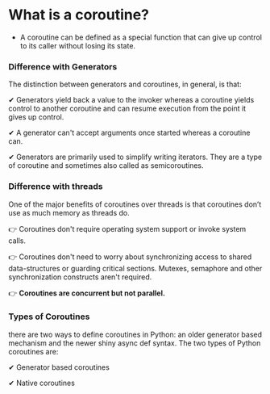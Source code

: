 # What is a coroutine?
- A coroutine can be defined as a special function that can give up control to its caller without losing its state.

### Difference with Generators
The distinction between generators and coroutines, in general, is that:

✔ Generators yield back a value to the invoker whereas a coroutine yields control to another coroutine and can resume execution from the point it gives up control.

✔ A generator can't accept arguments once started whereas a coroutine can.

✔ Generators are primarily used to simplify writing iterators. They are a type of coroutine and sometimes also called as semicoroutines.

### Difference with threads
One of the major benefits of coroutines over threads is that coroutines don’t use as much memory as threads do.

👉 Coroutines don't require operating system support or invoke system calls.

👉 Coroutines don't need to worry about synchronizing access to shared data-structures or guarding critical sections. Mutexes, semaphore and other synchronization constructs aren't required.

👉 **Coroutines are concurrent but not parallel.**

### Types of Coroutines 
there are two ways to define coroutines in Python: an older generator based mechanism and the newer shiny async def syntax. The two types of Python coroutines are:

✔ Generator based coroutines

✔ Native coroutines


